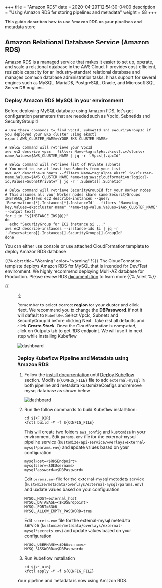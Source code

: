 +++
title = "Amazon RDS"
date = 2020-04-29T12:54:30-04:00
description = "Using Amazon RDS for storing pipelines and metadata"
weight = 98
+++

This guide describes how to use Amazon RDS as your pipelines and metadata store.

## Amazon Relational Database Service (Amazon RDS)

Amazon RDS is a managed service that makes it easier to set up, operate, and scale a relational database in the AWS Cloud. It provides cost-efficient, resizable capacity for an industry-standard relational database and manages common database administration tasks. It has support for several engines such as  MySQL, MariaDB, PostgreSQL, Oracle, and Microsoft SQL Server DB engines.  

### Deploy Amazon RDS MySQL in your environment

Before deploying MySQL database using Amazon RDS, let's get configuration parameters that are needed such as VpcId, SubnetIds and SecurityGroupId

```shell
# Use these commands to find VpcId, SubnetId and SecurityGroupId if you deployed your EKS cluster using eksctl
export AWS_CLUSTER_NAME=<YOUR EKS CLUSTER NAME>

# Below command will retrieve your VpcId
aws ec2 describe-vpcs --filters Name=tag:alpha.eksctl.io/cluster-name,Values=$AWS_CLUSTER_NAME | jq -r '.Vpcs[].VpcId'

# Below command will retrieve list of Private subnets
# You need to use at least two Subnets from your List
aws ec2 describe-subnets --filters Name=tag:alpha.eksctl.io/cluster-name,Values=$AWS_CLUSTER_NAME Name=tag:aws:cloudformation:logical-id,Values=SubnetPrivate* | jq -r '.Subnets[].SubnetId'

# Below command will retrieve SecurityGroupId for your Worker nodes
# This assumes all your Worker nodes share same SecurityGroups
INSTANCE_ID=$(aws ec2 describe-instances --query 'Reservations[*].Instances[*].InstanceId' --filters "Name=tag-key,Values=eks:cluster-name" "Name=tag-value,Values=$AWS_CLUSTER_NAME" --output text)
for i in "${INSTANCE_IDS[@]}"
do
  echo "SecurityGroup for EC2 instance $i ..."
aws ec2 describe-instances --instance-ids $i | jq -r '.Reservations[].Instances[].SecurityGroups[].GroupId'
done  
```
You can either use console or use attached CloudFormation template to deploy Amazon RDS database

{{% alert title="Warning" color="warning" %}}
The CloudFormation template deploys Amazon RDS for MySQL that is intended for Dev/Test environment.
We highly recommend deploying Multi-AZ database for Production. Please review RDS [documentation](https://docs.aws.amazon.com/AmazonRDS/latest/UserGuide/Welcome.html) to learn more
{{% /alert %}}

[{{<figure src="/docs/images/aws/cloudformation-launch-stack.png">}}](https://console.aws.amazon.com/cloudformation/home?#/stacks/new?stackName=kubeflow-db&templateURL=https://cloudformation-kubeflow.s3-us-west-2.amazonaws.com/rds.yaml)

Remember to select correct **region** for your cluster and click Next. We recommend you to change the **DBPassword**, if not it will dafault to `Kubefl0w`. Select VpcId, Subnets and SecurityGroupId before clicking Next. Take rest all defaults and click **Create Stack**. Once the CloudFormation is completed, click on Outputs tab to get RDS endpoint. We will use it in next step while installing Kubeflow   

![dashboard](/docs/images/aws/cloudformation-rds-output.png)

### Deploy Kubeflow Pipeline and Metadata using Amazon RDS

1. Follow the [install documentation](https://www.kubeflow.org/docs/aws/deploy/install-kubeflow/) until [Deploy Kubeflow](https://www.kubeflow.org/docs/aws/deploy/install-kubeflow/#deploy-kubeflow) section.
Modify `${CONFIG_FILE}` file to add `external-mysql` in both pipeline and metadata kustomizeConfigs and remove mysql database as shown below.  

    ![dashboard](/docs/images/aws/external-mysql-rds.png)

2. Run the follow commands to build Kubeflow installation:

    ```
    cd ${KF_DIR}
    kfctl build -V -f ${CONFIG_FILE}
    ```
    This will create two folders `aws_config` and `kustomize` in your environment. Edit `params.env` file for the external-mysql pipeline service (`kustomize/api-service/overlays/external-mysql/params.env`) and update values based on your configuration

    ```
    mysqlHost=<$RDSEndpoint>
    mysqlUser=<$DBUsername>
    mysqlPassword=<$DBPassword>
    ```
    Edit `params.env` file for the external-mysql metedata service (`kustomize/metadata/overlays/external-mysql/params.env`) and update values based on your configuration

    ```
    MYSQL_HOST=external_host
    MYSQL_DATABASE=<$RDSEndpoint>
    MYSQL_PORT=3306
    MYSQL_ALLOW_EMPTY_PASSWORD=true
    ```
    Edit `secrets.env` file for the external-mysql metedata service (`kustomize/metadata/overlays/external-mysql/secrets.env`) and update values based on your configuration

    ```
    MYSQL_USERNAME=<$DBUsername>
    MYSQ_PASSWORD=<$DBPassword>
    ```

3. Run Kubeflow installation

    ```
    cd ${KF_DIR}
    kfctl apply -V -f ${CONFIG_FILE}
    ```
Your pipeline and metadata is now using Amazon RDS.
